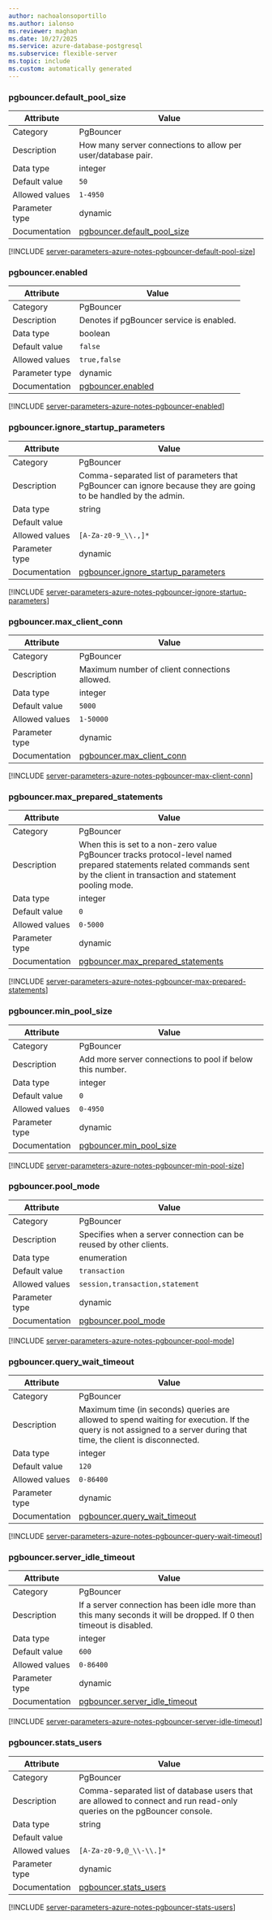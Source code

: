 ```yaml
---
author: nachoalonsoportillo
ms.author: ialonso
ms.reviewer: maghan
ms.date: 10/27/2025
ms.service: azure-database-postgresql
ms.subservice: flexible-server
ms.topic: include
ms.custom: automatically generated
---
```

### pgbouncer.default_pool_size

| Attribute | Value |
| --- | --- |
| Category | PgBouncer |
| Description | How many server connections to allow per user/database pair. |
| Data type | integer |
| Default value | `50` |
| Allowed values | `1-4950` |
| Parameter type | dynamic |
| Documentation | [pgbouncer.default_pool_size](https://www.pgbouncer.org/config.html#default_pool_size) |


[!INCLUDE [server-parameters-azure-notes-pgbouncer-default-pool-size](./server-parameters-azure-notes-pgbouncer-default-pool-size.md)]



### pgbouncer.enabled

| Attribute | Value |
| --- | --- |
| Category | PgBouncer |
| Description | Denotes if pgBouncer service is enabled. |
| Data type | boolean |
| Default value | `false` |
| Allowed values | `true,false` |
| Parameter type | dynamic |
| Documentation | [pgbouncer.enabled](https://www.pgbouncer.org/config.html#enabled) |


[!INCLUDE [server-parameters-azure-notes-pgbouncer-enabled](./server-parameters-azure-notes-pgbouncer-enabled.md)]



### pgbouncer.ignore_startup_parameters

| Attribute | Value |
| --- | --- |
| Category | PgBouncer |
| Description | Comma-separated list of parameters that PgBouncer can ignore because they are going to be handled by the admin. |
| Data type | string |
| Default value | |
| Allowed values | `[A-Za-z0-9_\\.,]*` |
| Parameter type | dynamic |
| Documentation | [pgbouncer.ignore_startup_parameters](https://www.pgbouncer.org/config.html#ignore_startup_parameters) |


[!INCLUDE [server-parameters-azure-notes-pgbouncer-ignore-startup-parameters](./server-parameters-azure-notes-pgbouncer-ignore-startup-parameters.md)]



### pgbouncer.max_client_conn

| Attribute | Value |
| --- | --- |
| Category | PgBouncer |
| Description | Maximum number of client connections allowed. |
| Data type | integer |
| Default value | `5000` |
| Allowed values | `1-50000` |
| Parameter type | dynamic |
| Documentation | [pgbouncer.max_client_conn](https://www.pgbouncer.org/config.html#max_client_conn) |


[!INCLUDE [server-parameters-azure-notes-pgbouncer-max-client-conn](./server-parameters-azure-notes-pgbouncer-max-client-conn.md)]



### pgbouncer.max_prepared_statements

| Attribute | Value |
| --- | --- |
| Category | PgBouncer |
| Description | When this is set to a non-zero value PgBouncer tracks protocol-level named prepared statements related commands sent by the client in transaction and statement pooling mode. |
| Data type | integer |
| Default value | `0` |
| Allowed values | `0-5000` |
| Parameter type | dynamic |
| Documentation | [pgbouncer.max_prepared_statements](https://www.pgbouncer.org/config.html#max_prepared_statements) |


[!INCLUDE [server-parameters-azure-notes-pgbouncer-max-prepared-statements](./server-parameters-azure-notes-pgbouncer-max-prepared-statements.md)]



### pgbouncer.min_pool_size

| Attribute | Value |
| --- | --- |
| Category | PgBouncer |
| Description | Add more server connections to pool if below this number. |
| Data type | integer |
| Default value | `0` |
| Allowed values | `0-4950` |
| Parameter type | dynamic |
| Documentation | [pgbouncer.min_pool_size](https://www.pgbouncer.org/config.html#min_pool_size) |


[!INCLUDE [server-parameters-azure-notes-pgbouncer-min-pool-size](./server-parameters-azure-notes-pgbouncer-min-pool-size.md)]



### pgbouncer.pool_mode

| Attribute | Value |
| --- | --- |
| Category | PgBouncer |
| Description | Specifies when a server connection can be reused by other clients. |
| Data type | enumeration |
| Default value | `transaction` |
| Allowed values | `session,transaction,statement` |
| Parameter type | dynamic |
| Documentation | [pgbouncer.pool_mode](https://www.pgbouncer.org/config.html#pool_mode) |


[!INCLUDE [server-parameters-azure-notes-pgbouncer-pool-mode](./server-parameters-azure-notes-pgbouncer-pool-mode.md)]



### pgbouncer.query_wait_timeout

| Attribute | Value |
| --- | --- |
| Category | PgBouncer |
| Description | Maximum time (in seconds) queries are allowed to spend waiting for execution. If the query is not assigned to a server during that time, the client is disconnected. |
| Data type | integer |
| Default value | `120` |
| Allowed values | `0-86400` |
| Parameter type | dynamic |
| Documentation | [pgbouncer.query_wait_timeout](https://www.pgbouncer.org/config.html#query_wait_timeout) |


[!INCLUDE [server-parameters-azure-notes-pgbouncer-query-wait-timeout](./server-parameters-azure-notes-pgbouncer-query-wait-timeout.md)]



### pgbouncer.server_idle_timeout

| Attribute | Value |
| --- | --- |
| Category | PgBouncer |
| Description | If a server connection has been idle more than this many seconds it will be dropped. If 0 then timeout is disabled. |
| Data type | integer |
| Default value | `600` |
| Allowed values | `0-86400` |
| Parameter type | dynamic |
| Documentation | [pgbouncer.server_idle_timeout](https://www.pgbouncer.org/config.html#server_idle_timeout) |


[!INCLUDE [server-parameters-azure-notes-pgbouncer-server-idle-timeout](./server-parameters-azure-notes-pgbouncer-server-idle-timeout.md)]



### pgbouncer.stats_users

| Attribute | Value |
| --- | --- |
| Category | PgBouncer |
| Description | Comma-separated list of database users that are allowed to connect and run read-only queries on the pgBouncer console. |
| Data type | string |
| Default value | |
| Allowed values | `[A-Za-z0-9,@_\\-\\.]*` |
| Parameter type | dynamic |
| Documentation | [pgbouncer.stats_users](https://www.pgbouncer.org/config.html#stats_users) |


[!INCLUDE [server-parameters-azure-notes-pgbouncer-stats-users](./server-parameters-azure-notes-pgbouncer-stats-users.md)]



